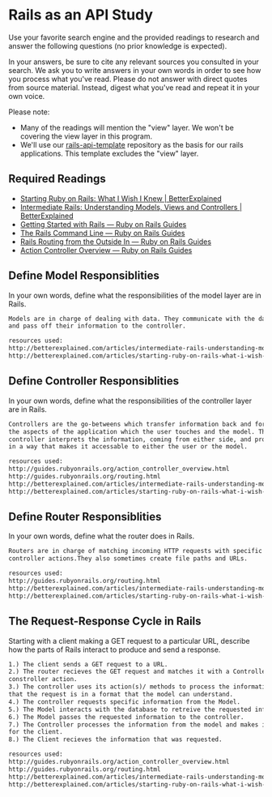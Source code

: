 # Rails as an API Study

Use your favorite search engine and the provided readings to research and answer
the following questions (no prior knowledge is expected).

In your answers, be sure to cite any relevant sources you consulted in your
search. We ask you to write answers in your own words in order to see how you
process what you've read. Please do not answer with direct quotes from source
material. Instead, digest what you've read and repeat it in your own voice.

Please note:

-   Many of the readings will mention the "view" layer. We won't be covering the
    view layer in this program.
-   We'll use our [rails-api-template](https://github.com/ga-wdi-boston/rails-api-template)
    repository as the basis for our rails applications.
    This template excludes the "view" layer.

## Required Readings

-   [Starting Ruby on Rails: What I Wish I Knew | BetterExplained](http://betterexplained.com/articles/starting-ruby-on-rails-what-i-wish-i-knew/)
-   [Intermediate Rails: Understanding Models, Views and Controllers | BetterExplained](http://betterexplained.com/articles/intermediate-rails-understanding-models-views-and-controllers/)
-   [Getting Started with Rails — Ruby on Rails Guides](http://guides.rubyonrails.org/getting_started.html)
-   [The Rails Command Line — Ruby on Rails Guides](http://guides.rubyonrails.org/command_line.html)
-   [Rails Routing from the Outside In — Ruby on Rails Guides](http://guides.rubyonrails.org/routing.html)
-   [Action Controller Overview — Ruby on Rails Guides](http://guides.rubyonrails.org/action_controller_overview.html)

## Define Model Responsiblities

In your own words, define what the responsibilities of the model layer are in
Rails.

```md
Models are in charge of dealing with data. They communicate with the database
and pass off their information to the controller.

resources used:
http://betterexplained.com/articles/intermediate-rails-understanding-models-views-and-controllers/
http://betterexplained.com/articles/starting-ruby-on-rails-what-i-wish-i-knew/
```

## Define Controller Responsiblities

In your own words, define what the responsibilities of the controller layer are
in Rails.

```md
Controllers are the go-betweens which transfer information back and forth between
the aspects of the application which the user touches and the model. The
controller interprets the information, coming from either side, and processes it
in a way that makes it accessable to either the user or the model.

resources used:
http://guides.rubyonrails.org/action_controller_overview.html
http://guides.rubyonrails.org/routing.html
http://betterexplained.com/articles/intermediate-rails-understanding-models-views-and-controllers/
http://betterexplained.com/articles/starting-ruby-on-rails-what-i-wish-i-knew/
```

## Define Router Responsiblities

In your own words, define what the router does in Rails.

```md
Routers are in charge of matching incoming HTTP requests with specific
controller actions.They also sometimes create file paths and URLs.

resources used:
http://guides.rubyonrails.org/routing.html
http://betterexplained.com/articles/intermediate-rails-understanding-models-views-and-controllers/
http://betterexplained.com/articles/starting-ruby-on-rails-what-i-wish-i-knew/
```

## The Request-Response Cycle in Rails

Starting with a client making a GET request to a particular URL, describe how
the parts of Rails interact to produce and send a response.

```md
1.) The client sends a GET request to a URL.
2.) The router recieves the GET request and matches it with a Controller and
constroller action.
3.) The controller uses its action(s)/ methods to process the information so
that the request is in a format that the model can understand.
4.) The controller requests specific information from the Model.
5.) The Model interacts with the database to retreive the requested information.
6.) The Model passes the requested information to the controller.
7.) The Controller processes the information from the model and makes it useable
for the client.
8.) The Client recieves the information that was requested.

resources used:
http://guides.rubyonrails.org/action_controller_overview.html
http://guides.rubyonrails.org/routing.html
http://betterexplained.com/articles/intermediate-rails-understanding-models-views-and-controllers/
http://betterexplained.com/articles/starting-ruby-on-rails-what-i-wish-i-knew/
```
